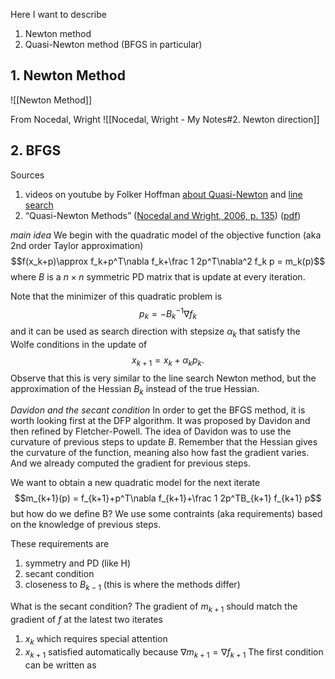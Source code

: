 Here I want to describe
1. Newton method
2. Quasi-Newton method (BFGS in particular)

## 1. Newton Method

![[Newton Method]]

From Nocedal, Wright
![[Nocedal, Wright - My Notes#2. Newton direction]]

## 2. BFGS
Sources
1. videos on youtube by Folker Hoffman [about Quasi-Newton](https://www.youtube.com/watch?v=VIoWzHlz7k8) and [line search](https://www.youtube.com/watch?v=kM79eCS9cs8)
2. “Quasi-Newton Methods” ([Nocedal and Wright, 2006, p. 135](zotero://select/library/items/XU24DLQI)) ([pdf](zotero://open-pdf/library/items/SZ2KAERJ?page=155))

*main idea*
We begin with the quadratic model of the objective function (aka 2nd order Taylor approximation) $$f(x_k+p)\approx f_k+p^T\nabla f_k+\frac 1 2p^T\nabla^2 f_k p = m_k(p)$$where $B$ is a $n\times n$ symmetric PD matrix that is update at every iteration.

Note that the minimizer of this quadratic problem is $$p_k = -B_k^{-1}\nabla f_k$$ and it can be used as search direction with stepsize $\alpha_k$ that satisfy the Wolfe conditions in the update of $$x_{k+1} = x_k + \alpha_kp_k.$$ Observe that this is very similar to the line search Newton method, but the approximation of the Hessian $B_k$ instead of the true Hessian.

*Davidon and the secant condition*
In order to get the BFGS method, it is worth looking first at the DFP algorithm. It was proposed by Davidon and then refined by Fletcher-Powell.
The idea of Davidon was to use the curvature of previous steps to update $B$. Remember that the Hessian gives the curvature of the function, meaning also how fast the gradient varies. And we already computed the gradient for previous steps.

We want to obtain a new quadratic model for the next iterate$$m_{k+1}(p) = f_{k+1}+p^T\nabla f_{k+1}+\frac 1 2p^TB_{k+1} f_{k+1} p$$but how do we define B? We use some contraints (aka requirements) based on the knowledge of previous steps.

These requirements are
1. symmetry and PD (like H)
2. secant condition
3. closeness to $B_{k-1}$ (this is where the methods differ)

What is the secant condition?
The gradient of $m_{k+1}$ should match the gradient of $f$ at the latest two iterates
1. $x_k$ which requires special attention
2. $x_{k+1}$ satisfied automatically because $\nabla m_{k+1}=\nabla f_{k+1}$ 
The first condition can be written as
$$$$